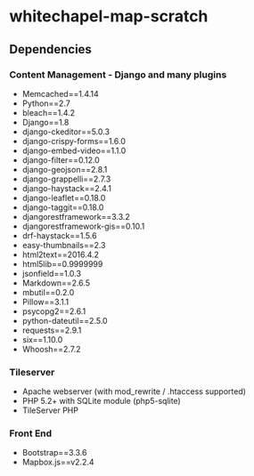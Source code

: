 # whitechapel-map-scratch

## Dependencies

### Content Management - Django and many plugins

* Memcached==1.4.14
* Python==2.7
* bleach==1.4.2
* Django==1.8
* django-ckeditor==5.0.3
* django-crispy-forms==1.6.0
* django-embed-video==1.1.0
* django-filter==0.12.0
* django-geojson==2.8.1
* django-grappelli==2.7.3
* django-haystack==2.4.1
* django-leaflet==0.18.0
* django-taggit==0.18.0
* djangorestframework==3.3.2
* djangorestframework-gis==0.10.1
* drf-haystack==1.5.6
* easy-thumbnails==2.3
* html2text==2016.4.2
* html5lib==0.9999999
* jsonfield==1.0.3
* Markdown==2.6.5
* mbutil==0.2.0
* Pillow==3.1.1
* psycopg2==2.6.1
* python-dateutil==2.5.0
* requests==2.9.1
* six==1.10.0
* Whoosh==2.7.2

### Tileserver

* Apache webserver (with mod_rewrite / .htaccess supported)
* PHP 5.2+ with SQLite module (php5-sqlite)
* TileServer PHP

### Front End

* Bootstrap==3.3.6
* Mapbox.js==v2.2.4

